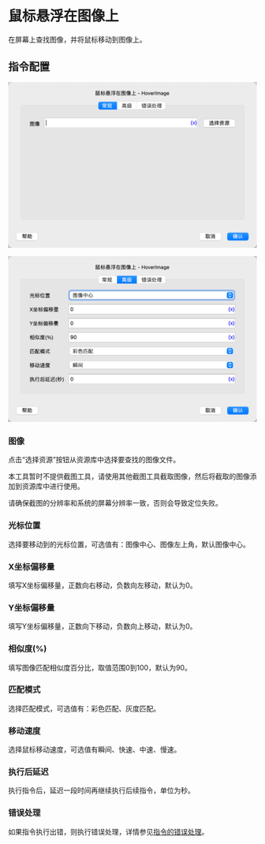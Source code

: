# 鼠标悬浮在图像上

在屏幕上查找图像，并将鼠标移动到图像上。

## 指令配置

![鼠标悬浮在图像上常规配置对话框](hover_image_general_config.png)

![鼠标悬浮在图像上高级配置对话框](hover_image_advanced_config.png)

### 图像

点击“选择资源”按钮从资源库中选择要查找的图像文件。

本工具暂时不提供截图工具，请使用其他截图工具截取图像，然后将截取的图像添加到资源库中进行使用。

请确保截图的分辨率和系统的屏幕分辨率一致，否则会导致定位失败。

### 光标位置

选择要移动到的光标位置，可选值有：图像中心、图像左上角，默认图像中心。

### X坐标偏移量

填写X坐标偏移量，正数向右移动，负数向左移动，默认为0。

### Y坐标偏移量

填写Y坐标偏移量，正数向下移动，负数向上移动，默认为0。

### 相似度(%)

填写图像匹配相似度百分比，取值范围0到100，默认为90。

### 匹配模式

选择匹配模式，可选值有：彩色匹配、灰度匹配。

### 移动速度

选择鼠标移动速度，可选值有瞬间、快速、中速、慢速。

### 执行后延迟

执行指令后，延迟一段时间再继续执行后续指令，单位为秒。

### 错误处理

如果指令执行出错，则执行错误处理，详情参见[指令的错误处理](../../manual/error_handling.md)。
